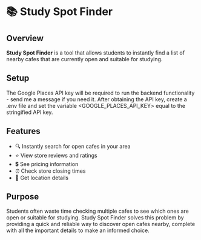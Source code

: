 # 📚 Study Spot Finder

## Overview

**Study Spot Finder** is a tool that allows students to instantly find a list of nearby cafes that are currently open and suitable for studying.

## Setup
The Google Places API key will be required to run the backend functionality - send me a message if you need it. After obtaining the API key, create a .env file and set the variable <GOOGLE_PLACES_API_KEY> equal to the stringified API key. 

## Features

* 🔍 Instantly search for open cafes in your area
* ⭐ View store reviews and ratings
* 💲 See pricing information
* ⏰ Check store closing times
* 📍 Get location details

## Purpose

Students often waste time checking multiple cafes to see which ones are open or suitable for studying. Study Spot Finder solves this problem by providing a quick and reliable way to discover open cafes nearby, complete with all the important details to make an informed choice.
